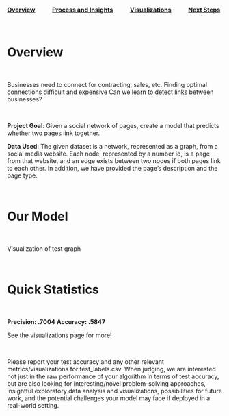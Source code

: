 #### [Overview](index.md)            [Process and Insights](process.md)            [Visualizations](visuals.md)            [Next Steps](nextsteps.md)

<br>

# Overview

<br>

Businesses need to connect for contracting, sales, etc.
Finding optimal connections difficult and expensive
Can we learn to detect links between businesses?

<br>

**Project Goal**: Given a social network of pages, create a model that predicts whether two pages link together.

**Data Used**: The given dataset is a network, represented as a graph, from a social media website. Each node, represented by a number id, is a page from that website, and an edge exists between two nodes if both pages link to each other. In addition, we have provided the page’s description and the page type.

<br>

# Our Model

<br>

Visualization of test graph

<br>

# Quick Statistics

<br>

**Precision: .7004**
**Accuracy: .5847**

See the visualizations page for more!

<br>

Please report your test accuracy and any other relevant metrics/visualizations for test_labels.csv. When judging, we are interested not just in the raw performance of your algorithm in terms of test accuracy, but are also looking for interesting/novel problem-solving approaches, insightful exploratory data analysis and visualizations, possibilities for future work, and the potential challenges your model may face if deployed in a real-world setting.